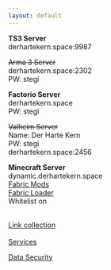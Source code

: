 ```yaml
---
layout: default
---
```

**TS3 Server**\
derhartekern.space:9987

~~Arma 3 Server~~\
derhartekern.space:2302\
PW: stegi

**Factorio Server**\
derhartekern.space\
PW: stegi

~~Valheim Server~~\
Name: Der Harte Kern\
PW: stegi\
derhartekern.space:2456

**Minecraft Server**\
dynamic.derhartekern.space\
[Fabric Mods](https://nextcloud.derhartekern.space/s/t8etRSXAS8NzefL)\
[Fabric Loader](https://fabricmc.net/use/installer/)\
Whitelist on

\
[Link collection](https://derhartekern.space/links)\
\
[Services](https://derhartekern.space/services)

[Data Security](https://derhartekern.space/data)
